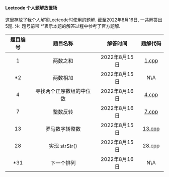 #### Leetcode 个人题解放置场
这里存放了我个人解答Leetcode时使用的题解.
截至2022年8月16日, 一共解答出5题.
注: 题号前带'*'表示本题的解答过程中参考了官方题解.

| 题目编号 | 题目名称 | 解答时间 | 题解代码 |
| :----: | :--------: | :-------: | :-------: |
| 1 | 两数之和 | 2022年8月15日 | [1.cpp](https://github.com/icelter02/leetcode/blob/master/src/1.cpp) |
| \*2 | 两数相加 | 2022年8月15日 | N\A |
| 4 | 寻找两个正序数组的中位数 | 2022年8月16日 | [4.cpp](https://github.com/icelter02/leetcode/blob/master/src/4.cpp) |
| 7 | 整数反转 | 2022年8月16日 | [7.cpp](https://github.com/icelter02/leetcode/blob/master/src/7.cpp) |
| 13 | 罗马数字转整数 | 2022年8月15日 | [13.cpp](https://github.com/icelter02/leetcode/blob/master/src/13.cpp) |
| 28 | 实现 strStr() | 2022年8月15日 | [28.cpp](https://github.com/icelter02/leetcode/blob/master/src/28.cpp) |
| \*31 | 下一个排列 | 2022年8月16日 | N\A |
